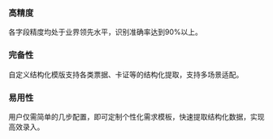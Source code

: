 ### 高精度
各字段精度均处于业界领先水平，识别准确率达到90%以上。
### 完备性
自定义结构化模版支持各类票据、卡证等的结构化提取，支持多场景适配。
### 易用性
用户仅需简单的几步配置，即可定制个性化需求模板，快速提取结构化数据，实现高效录入。


